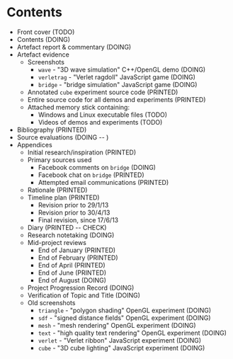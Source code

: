 # Contents

* Front cover (TODO)
* Contents (DOING)
* Artefact report & commentary (DOING)
* Artefact evidence
    * Screenshots
        * `wave` - "3D wave simulation" C++/OpenGL demo (DOING)
        * `verletrag` - "Verlet ragdoll" JavaScript game (DOING)
        * `bridge` - "bridge simulation" JavaScript game (DOING)
    * Annotated `cube` experiment source code (PRINTED)
    * Entire source code for all demos and experiments (PRINTED)
    * Attached memory stick containing:
        * Windows and Linux executable files (TODO)
        * Videos of demos and experiments (TODO)
* Bibliography (PRINTED)
* Source evaluations (DOING -- )
* Appendices
    * Initial research/inspiration (PRINTED)
    * Primary sources used
        * Facebook comments on `bridge` (DOING)
        * Facebook chat on `bridge` (PRINTED)
        * Attempted email communications (PRINTED)
    * Rationale (PRINTED)
    * Timeline plan (PRINTED)
        * Revision prior to 29/1/13
        * Revision prior to 30/4/13
        * Final revision, since 17/6/13
    * Diary (PRINTED -- CHECK)
    * Research notetaking (DOING)
    * Mid-project reviews
        * End of January (PRINTED)
        * End of February (PRINTED)
        * End of April (PRINTED)
        * End of June (PRINTED)
        * End of August (DOING)
    * Project Progression Record (DOING)
    * Verification of Topic and Title (DOING)
    * Old screenshots
        * `triangle` - "polygon shading" OpenGL experiment (DOING)
        * `sdf` - "signed distance fields" OpenGL experiment (DOING)
        * `mesh` - "mesh rendering" OpenGL experiment (DOING)
        * `text` - "high quality text rendering" OpenGL experiment (DOING)
        * `verlet` - "Verlet ribbon" JavaScript experiment (DOING)
        * `cube` - "3D cube lighting" JavaScript experiment (DOING)
